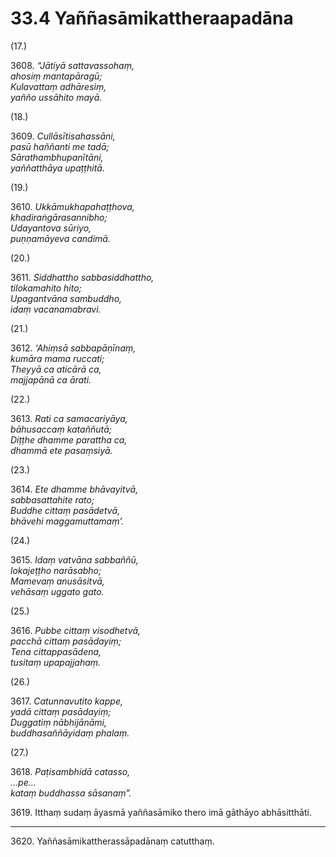 

# 33.4 Yaññasāmikattheraapadāna



(17.)

3608\. _“Jātiyā sattavassohaṃ,_  
_ahosiṃ mantapāragū;_  
_Kulavattaṃ adhāresiṃ,_  
_yañño ussāhito mayā._  


(18.)

3609\. _Cullāsītisahassāni,_  
_pasū haññanti me tadā;_  
_Sārathambhupanītāni,_  
_yaññatthāya upaṭṭhitā._  


(19.)

3610\. _Ukkāmukhapahaṭṭhova,_  
_khadiraṅgārasannibho;_  
_Udayantova sūriyo,_  
_puṇṇamāyeva candimā._  


(20.)

3611\. _Siddhattho sabbasiddhattho,_  
_tilokamahito hito;_  
_Upagantvāna sambuddho,_  
_idaṃ vacanamabravi._  


(21.)

3612\. _‘Ahiṃsā sabbapāṇīnaṃ,_  
_kumāra mama ruccati;_  
_Theyyā ca aticārā ca,_  
_majjapānā ca ārati._  


(22.)

3613\. _Rati ca samacariyāya,_  
_bāhusaccaṃ kataññutā;_  
_Diṭṭhe dhamme parattha ca,_  
_dhammā ete pasaṃsiyā._  


(23.)

3614\. _Ete dhamme bhāvayitvā,_  
_sabbasattahite rato;_  
_Buddhe cittaṃ pasādetvā,_  
_bhāvehi maggamuttamaṃ’._  


(24.)

3615\. _Idaṃ vatvāna sabbaññū,_  
_lokajeṭṭho narāsabho;_  
_Mamevaṃ anusāsitvā,_  
_vehāsaṃ uggato gato._  


(25.)

3616\. _Pubbe cittaṃ visodhetvā,_  
_pacchā cittaṃ pasādayiṃ;_  
_Tena cittappasādena,_  
_tusitaṃ upapajjahaṃ._  


(26.)

3617\. _Catunnavutito kappe,_  
_yadā cittaṃ pasādayiṃ;_  
_Duggatiṃ nābhijānāmi,_  
_buddhasaññāyidaṃ phalaṃ._  


(27.)

3618\. _Paṭisambhidā catasso,_  
_…pe…_  
_kataṃ buddhassa sāsanaṃ”._  


3619\. Itthaṃ sudaṃ āyasmā yaññasāmiko thero imā gāthāyo abhāsitthāti.

---

3620\. Yaññasāmikattherassāpadānaṃ catutthaṃ.






